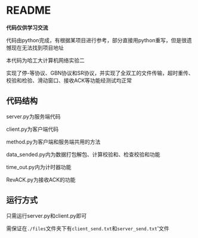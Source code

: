 # README

**代码仅供学习交流**

代码由python完成，有根据某项目进行参考，部分直接用python重写，但是很遗憾现在无法找到项目地址

本代码为哈工大计算机网络实验二

实现了停-等协议、GBN协议和SR协议，并实现了全双工的文件传输，超时重传、校验和检验、滑动窗口、接收ACK等功能经测试均正常



## 代码结构

server.py为服务端代码

client.py为客户端代码

method.py为客户端和服务端共用的方法

data_sended.py内为数据打包解包、计算校验和、检查校验和功能

time_out.py内为计时器功能

RevACK.py为接收ACK的功能

## 运行方式

只需运行server.py和client.py即可

需保证在`./files`文件夹下有`client_send.txt`和`server_send.txt`'文件
